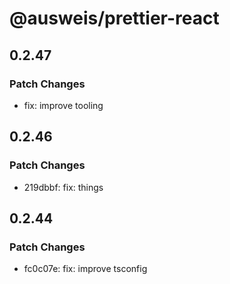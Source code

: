 # @ausweis/prettier-react

## 0.2.47

### Patch Changes

- fix: improve tooling

## 0.2.46

### Patch Changes

- 219dbbf: fix: things

## 0.2.44

### Patch Changes

- fc0c07e: fix: improve tsconfig
